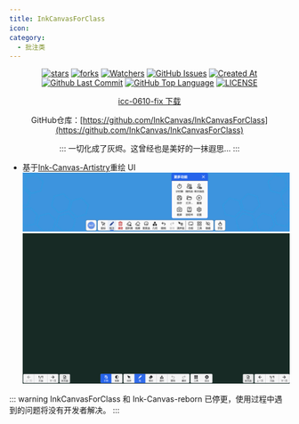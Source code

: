 ```yaml
---
title: InkCanvasForClass
icon: 
category:
  - 批注类
---
```


<div align="center">

[![stars](https://img.shields.io/github/stars/InkCanvas/InkCanvasForClass?label=Stars)](https://github.com/InkCanvas/InkCanvasForClass) [![forks](https://img.shields.io/github/forks/InkCanvas/InkCanvasForClass?label=Forks)](https://github.com/InkCanvas/InkCanvasForClass) [![Watchers](https://img.shields.io/github/watchers/InkCanvas/InkCanvasForClass?style=social)](https://github.com/InkCanvas/InkCanvasForClass/watchers) [![GitHub Issues](https://img.shields.io/github/issues-search/InkCanvas/InkCanvasForClass?query=is%3Aopen&style=flat&logo=github&label=Issues&color=%233fb950)](https://github.com/InkCanvas/InkCanvasForClass/issues) [![Created At](https://img.shields.io/github/created-at/InkCanvas/InkCanvasForClass)](https://github.com/InkCanvas/InkCanvasForClass) [![Github Last Commit](https://img.shields.io/github/last-commit/InkCanvas/InkCanvasForClass)](https://github.com/InkCanvas/InkCanvasForClass/commits/master/) [![GitHub Top Language](https://img.shields.io/github/languages/top/InkCanvas/InkCanvasForClass)](https://github.com/InkCanvas/InkCanvasForClass) [![LICENSE](https://img.shields.io/badge/License-GPL--3.0-red.svg "LICENSE")](https://github.com/InkCanvas/InkCanvasForClass/blob/master/LICENSE)

[icc-0610-fix 下载](https://www.123912.com/s/0l7bVv-yHdAh)

GitHub仓库：[https://github.com/InkCanvas/InkCanvasForClass](https://github.com/InkCanvas/InkCanvasForClass)

:::
一切化成了灰烬。这曾经也是美好的一抹遐思...
:::

</div>

- 基于[Ink-Canvas-Artistry](https://github.com/ChangSakura/Ink-Canvas)重绘 UI
  ![toolbar](images/toolbar.png)
  ![board](images/board.png)

::: warning
InkCanvasForClass 和 Ink-Canvas-reborn 已停更，使用过程中遇到的问题将没有开发者解决。
:::